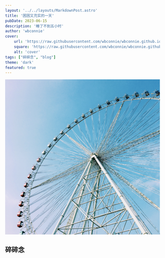 ```yaml
---
layout: '../../layouts/MarkdownPost.astro'
title: '困困又充实的一天'
pubDate: 2023-06-15
description: '睡了不到五小时'
author: 'wbconnie'
cover:
    url: 'https://raw.githubusercontent.com/wbconnie/wbconnie.github.io/main/public/preview/2016-10-16%20151521.jpg'
    square: 'https://raw.githubusercontent.com/wbconnie/wbconnie.github.io/main/public/preview/2016-10-16%20151521.jpg'
    alt: 'cover'
tags: ["碎碎念", "blog"]
theme: 'dark'
featured: true
---
```



![wbconnie 使用 iPhone 12 Pro Max 4800 万像素主摄于常州拍摄。 |inline](https://raw.githubusercontent.com/wbconnie/wbconnie.github.io/main/public/preview/2016-10-16%20151521.jpg)


## 碎碎念